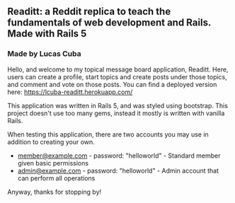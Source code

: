## Readitt: a Reddit replica to teach the fundamentals of web development and Rails. Made with Rails 5
### Made by Lucas Cuba

Hello, and welcome to my topical message board application, Readitt. Here, users can create a profile, start topics and create posts under those topics, and comment and vote on those posts. You can find a deployed version here: https://lcuba-readitt.herokuapp.com/

This application was written in Rails 5, and was styled using bootstrap. This project doesn't use too many gems, instead it mostly is written with vanilla Rails. 

When testing this application, there are two accounts you may use in addition to creating your own. 

* member@example.com - password: "helloworld" - Standard member given basic permissions
* admin@example.com - password: "helloworld" - Admin account that can perform all operations

Anyway, thanks for stopping by!
